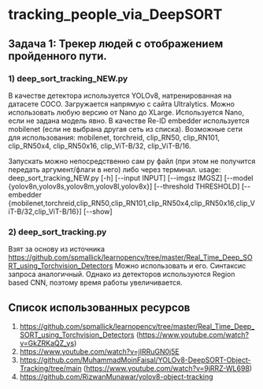 # tracking_people_via_DeepSORT

## Задача 1: Трекер людей с отображением пройденного пути.
### 1) deep_sort_tracking_NEW.py 
В качестве детектора используется YOLOv8, натренированная на датасете COCO. Загружается напрямую с сайта Ultralytics. Можно использовать любую версию от Nano до XLarge. Используется Nano, если не задана модель явно.
В качестве  Re-ID embedder используется mobilenet (если не выбрана другая сеть из списка). Возможные сети для использования: mobilenet, torchreid, clip_RN50, clip_RN101, clip_RN50x4, clip_RN50x16, clip_ViT-B/32, clip_ViT-B/16.

Запускать можно непосредственно сам py файл (при этом не получится передать аргумент/флаги в него) либо через терминал.
usage: deep_sort_tracking_NEW.py [-h] [--input INPUT] [--imgsz IMGSZ]
                                 [--model {yolov8n,yolov8s,yolov8m,yolov8l,yolov8x}] [--threshold THRESHOLD]
                                 [--embedder {mobilenet,torchreid,clip_RN50,clip_RN101,clip_RN50x4,clip_RN50x16,clip_ViT-B/32,clip_ViT-B/16}]
                                 [--show]

### 2) deep_sort_tracking.py 
Взят за основу из источника <https://github.com/spmallick/learnopencv/tree/master/Real_Time_Deep_SORT_using_Torchvision_Detectors>
Можно использовать и его. Синтаксис запроса аналогичный. Однако из детекторов используются Region based CNN, поэтому время работы увеличивается. 

## Список использованных ресурсов
1) https://github.com/spmallick/learnopencv/tree/master/Real_Time_Deep_SORT_using_Torchvision_Detectors (https://www.youtube.com/watch?v=GkZRKaQZ_ys)
2) https://www.youtube.com/watch?v=jIRRuGN0j5E
3) https://github.com/MuhammadMoinFaisal/YOLOv8-DeepSORT-Object-Tracking/tree/main (https://www.youtube.com/watch?v=9jRRZ-WL698)
4) https://github.com/RizwanMunawar/yolov8-object-tracking
